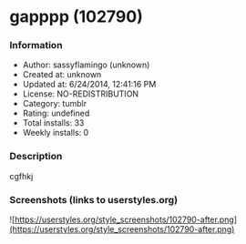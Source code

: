 # gapppp (102790)

### Information
- Author: sassyflamingo (unknown)
- Created at: unknown
- Updated at: 6/24/2014, 12:41:16 PM
- License: NO-REDISTRIBUTION
- Category: tumblr
- Rating: undefined
- Total installs: 33
- Weekly installs: 0


### Description
cgfhkj


### Screenshots (links to userstyles.org)
![https://userstyles.org/style_screenshots/102790-after.png](https://userstyles.org/style_screenshots/102790-after.png)


